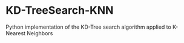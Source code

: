 # KD-TreeSearch-KNN

Python implementation of the KD-Tree search algorithm applied to K-Nearest Neighbors
